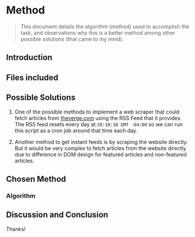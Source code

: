 # Method 
> This document details the algorithm (method) used to accomplish the task, and observations why this is a better method among other possible solutions (that came to my mind).

## Introduction

## Files included

## Possible Solutions
1. One of the possible methods to implement a web scraper that could fetch articles from [theverge.com](theverge.com) using the RSS Feed that it provides. The RSS feed resets every day at `20:10:38 GMT -04:00` so we can run this script as a cron job around that time each day.

2. Another method to get instant feeds is by scraping the website directly. But it would be very complex to fetch articles from the website directly due to difference in DOM design for featured articles and non-featured articles.

## Chosen Method

### Algorithm

## Discussion and Conclusion

Thanks!